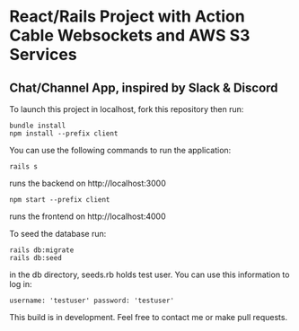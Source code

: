 # React/Rails Project with Action Cable Websockets and AWS S3 Services

## Chat/Channel App, inspired by Slack & Discord

To launch this project in localhost, fork this repository then run:
```
bundle install
npm install --prefix client
```
You can use the following commands to run the application:

`rails s`

runs the backend on http://localhost:3000

`npm start --prefix client`

runs the frontend on http://localhost:4000

To seed the database run:
```
rails db:migrate
rails db:seed
```
in the db directory, seeds.rb holds test user. You can use this information to log in:

`username: 'testuser' password: 'testuser'`

This build is in development. Feel free to contact me or make pull requests.